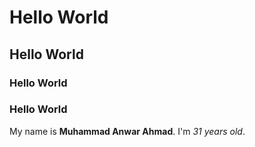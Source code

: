 # Hello World
## Hello World
### Hello World
### Hello World

My name is **Muhammad Anwar Ahmad**. I'm *31 years old*. 

